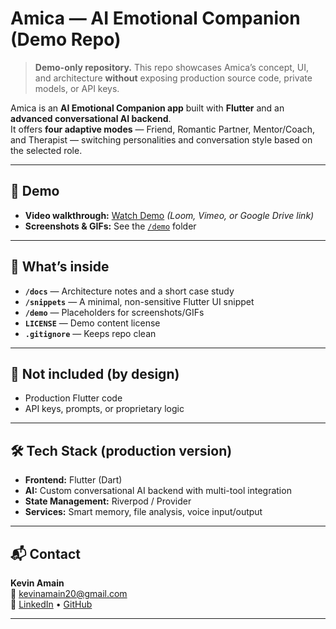 # Amica — AI Emotional Companion (Demo Repo)

> **Demo-only repository.** This repo showcases Amica’s concept, UI, and architecture **without** exposing production source code, private models, or API keys.

Amica is an **AI Emotional Companion app** built with **Flutter** and an **advanced conversational AI backend**.  
It offers **four adaptive modes** — Friend, Romantic Partner, Mentor/Coach, and Therapist — switching personalities and conversation style based on the selected role.

---

## 🎥 Demo
- **Video walkthrough:** [Watch Demo](YOUR_VIDEO_LINK_HERE) *(Loom, Vimeo, or Google Drive link)*  
- **Screenshots & GIFs:** See the [`/demo`](./demo) folder

---

## 📂 What’s inside
- **`/docs`** — Architecture notes and a short case study
- **`/snippets`** — A minimal, non-sensitive Flutter UI snippet
- **`/demo`** — Placeholders for screenshots/GIFs
- **`LICENSE`** — Demo content license
- **`.gitignore`** — Keeps repo clean

---

## 🚫 Not included (by design)
- Production Flutter code
- API keys, prompts, or proprietary logic

---

## 🛠 Tech Stack (production version)
- **Frontend:** Flutter (Dart)
- **AI:** Custom conversational AI backend with multi-tool integration
- **State Management:** Riverpod / Provider
- **Services:** Smart memory, file analysis, voice input/output

---

## 📬 Contact
**Kevin Amain**  
📧 kevinamain20@gmail.com  
🔗 [LinkedIn](https://www.linkedin.com/in/kevin-amain-38099b153/) • [GitHub](https://github.com/kevinamain)

---
